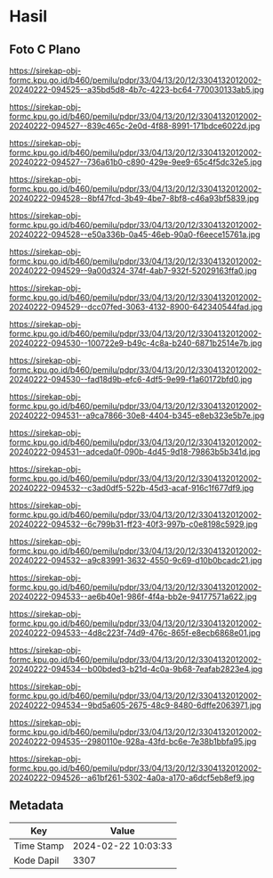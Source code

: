 # Hasil

## Foto C Plano

https://sirekap-obj-formc.kpu.go.id/b460/pemilu/pdpr/33/04/13/20/12/3304132012002-20240222-094525--a35bd5d8-4b7c-4223-bc64-770030133ab5.jpg

https://sirekap-obj-formc.kpu.go.id/b460/pemilu/pdpr/33/04/13/20/12/3304132012002-20240222-094527--839c465c-2e0d-4f88-8991-171bdce6022d.jpg

https://sirekap-obj-formc.kpu.go.id/b460/pemilu/pdpr/33/04/13/20/12/3304132012002-20240222-094527--736a61b0-c890-429e-9ee9-65c4f5dc32e5.jpg

https://sirekap-obj-formc.kpu.go.id/b460/pemilu/pdpr/33/04/13/20/12/3304132012002-20240222-094528--8bf47fcd-3b49-4be7-8bf8-c46a93bf5839.jpg

https://sirekap-obj-formc.kpu.go.id/b460/pemilu/pdpr/33/04/13/20/12/3304132012002-20240222-094528--e50a336b-0a45-46eb-90a0-f6eece15761a.jpg

https://sirekap-obj-formc.kpu.go.id/b460/pemilu/pdpr/33/04/13/20/12/3304132012002-20240222-094529--9a00d324-374f-4ab7-932f-52029163ffa0.jpg

https://sirekap-obj-formc.kpu.go.id/b460/pemilu/pdpr/33/04/13/20/12/3304132012002-20240222-094529--dcc07fed-3063-4132-8900-642340544fad.jpg

https://sirekap-obj-formc.kpu.go.id/b460/pemilu/pdpr/33/04/13/20/12/3304132012002-20240222-094530--100722e9-b49c-4c8a-b240-6871b2514e7b.jpg

https://sirekap-obj-formc.kpu.go.id/b460/pemilu/pdpr/33/04/13/20/12/3304132012002-20240222-094530--fad18d9b-efc6-4df5-9e99-f1a60172bfd0.jpg

https://sirekap-obj-formc.kpu.go.id/b460/pemilu/pdpr/33/04/13/20/12/3304132012002-20240222-094531--a9ca7866-30e8-4404-b345-e8eb323e5b7e.jpg

https://sirekap-obj-formc.kpu.go.id/b460/pemilu/pdpr/33/04/13/20/12/3304132012002-20240222-094531--adceda0f-090b-4d45-9d18-79863b5b341d.jpg

https://sirekap-obj-formc.kpu.go.id/b460/pemilu/pdpr/33/04/13/20/12/3304132012002-20240222-094532--c3ad0df5-522b-45d3-acaf-916c1f677df9.jpg

https://sirekap-obj-formc.kpu.go.id/b460/pemilu/pdpr/33/04/13/20/12/3304132012002-20240222-094532--6c799b31-ff23-40f3-997b-c0e8198c5929.jpg

https://sirekap-obj-formc.kpu.go.id/b460/pemilu/pdpr/33/04/13/20/12/3304132012002-20240222-094532--a9c83991-3632-4550-9c69-d10b0bcadc21.jpg

https://sirekap-obj-formc.kpu.go.id/b460/pemilu/pdpr/33/04/13/20/12/3304132012002-20240222-094533--ae6b40e1-986f-4f4a-bb2e-94177571a622.jpg

https://sirekap-obj-formc.kpu.go.id/b460/pemilu/pdpr/33/04/13/20/12/3304132012002-20240222-094533--4d8c223f-74d9-476c-865f-e8ecb6868e01.jpg

https://sirekap-obj-formc.kpu.go.id/b460/pemilu/pdpr/33/04/13/20/12/3304132012002-20240222-094534--b00bded3-b21d-4c0a-9b68-7eafab2823e4.jpg

https://sirekap-obj-formc.kpu.go.id/b460/pemilu/pdpr/33/04/13/20/12/3304132012002-20240222-094534--9bd5a605-2675-48c9-8480-6dffe2063971.jpg

https://sirekap-obj-formc.kpu.go.id/b460/pemilu/pdpr/33/04/13/20/12/3304132012002-20240222-094535--2980110e-928a-43fd-bc6e-7e38b1bbfa95.jpg

https://sirekap-obj-formc.kpu.go.id/b460/pemilu/pdpr/33/04/13/20/12/3304132012002-20240222-094526--a61bf261-5302-4a0a-a170-a6dcf5eb8ef9.jpg


## Metadata

| Key        | Value               |
| ---------- | ------------------- |
| Time Stamp | 2024-02-22 10:03:33 |
| Kode Dapil | 3307                |




